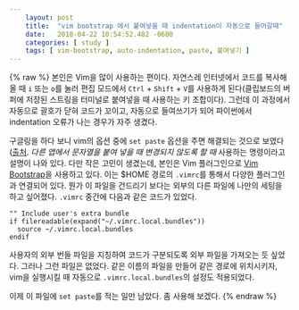 ```yaml
---
    layout: post
    title:  "vim bootstrap 에서 붙여넣을 때 indentation이 자동으로 들어갈때"
    date:   2018-04-22 10:54:52.482 -0600
    categories: [ study ]
    tags: [ vim-bootstrap, auto-indentation, paste, 붙여넣기 ]
---
```


{% raw %}
본인은 Vim을 많이 사용하는 편이다. 자연스레 인터넷에서 코드를 복사해 올 때 `i` 또는 `o`를 눌러 편집 모드에서 `Ctrl` + `Shift` + `V`를 사용하게 된다(클립보드의 버퍼에 저장된 스트링을 터미널로 붙여넣을 때 사용하는 키 조합이다). 그런데 이 과정에서 자동으로 괄호가 닫혀 코드가 꼬이고, 자동으로 들여쓰기가 되어 파이썬에서 indentation 오류가 나는 경우가 자주 생겼다. 

구글링을 하다 보니 vim의 옵션 중에 `set paste` 옵션을 주면 해결되는 것으로 보였다([출처](http://vim.wikia.com/wiki/Toggle_auto-indenting_for_code_paste). *다른 앱에서 문자열을 붙여 넣을 때 변경되지 않도록 할 때* 사용하는 명령이라고 설명이 나와 있다. 다만 작은 고민이 생겼는데, 본인은 Vim 플러그인으로 [Vim Bootstrap](https://vim-bootstrap.com/)을 사용하고 있다. 이는 $HOME 경로의 `.vimrc`를 통해서 다양한 플러그인과 연결되어 있다. 뭔가 이 파일을 건드리기 보다는 외부의 다른 파일에 나만의 세팅을 하고 싶어졌다. `.vimrc` 중간에 다음과 같은 코드가 있었다.

    "" Include user's extra bundle                                                                           
    if filereadable(expand("~/.vimrc.local.bundles"))                                                        
      source ~/.vimrc.local.bundles                                                                          
    endif  

사용자의 외부 번들 파일을 지칭하여 코드가 구분되도록 외부 파일을 가져오는 듯 싶었다. 그러나 그런 파일은 없었다. 같은 이름의 파일을 만들어 같은 경로에 위치시키자, vim을 실행시킬 때 자동으로 `.vimrc.local.bundles`의 설정도 적용되었다.

이제 이 파일에 `set paste`를 적는 일만 남았다. 좀 사용해 보겠다.
{% endraw %}
    